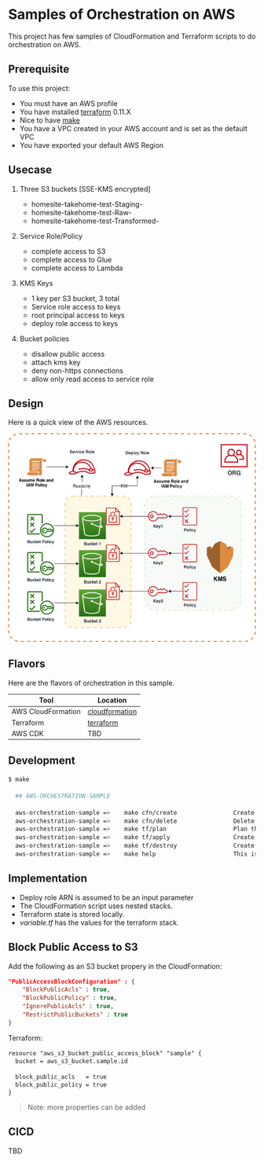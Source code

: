 # Samples of Orchestration on AWS

This project has few samples of CloudFormation and Terraform scripts to do orchestration on AWS. 

## Prerequisite

To use this project:

- You must have an AWS profile
- You have installed [terraform](http://terraform.io) 0.11.X
- Nice to have [make](https://www.gnu.org/software/make/manual/make.html)
- You have a VPC created in your AWS account and is set as the default VPC
- You have exported your default AWS Region

## Usecase
1. Three S3 buckets [SSE-KMS encrypted]
    - homesite-takehome-test-Staging-<random number>
    - homesite-takehome-test-Raw-<random number>
    - homesite-takehome-test-Transformed-<random number>
  
2. Service Role/Policy
	- complete access to S3
	- complete access to Glue
	- complete access to Lambda

3. KMS Keys
	- 1 key per S3 bucket, 3 total
	- Service role access to keys
	- root principal access to keys
	- deploy role access to keys
	
4. Bucket policies 
   - disallow public access
   - attach kms key
   - deny non-https connections
   - allow only read access to service role

## Design
Here is a quick view of the AWS resources. 

![design](etc/design.png)

## Flavors
Here are the flavors of orchestration in this sample. 

| Tool | Location |
| ----- | ------ |
| AWS CloudFormation | [cloudformation](cloudformation) |
| Terraform | [terraform](terraform) |
| AWS CDK | TBD |


## Development

```bash
$ make

  ## AWS-ORCHESTRATION-SAMPLE

  aws-orchestration-sample =>    make cfn/create                Create the sample cloudformation stack. vars: deployrole. Example: make cfn/create deployrole="arn:aws:iam::1234567890:role/deployRole"
  aws-orchestration-sample =>    make cfn/delete                Delete the sample cloudformation stack.
  aws-orchestration-sample =>    make tf/plan                   Plan the sample terraform stack. Make changes to the variable.tf file.
  aws-orchestration-sample =>    make tf/apply                  Create the sample terraform stack. Make changes to the variable.tf file.
  aws-orchestration-sample =>    make tf/destroy                Create the sample terraform stack. Make changes to the variable.tf file.
  aws-orchestration-sample =>    make help                      This is default and it helps

```

## Implementation
* Deploy role ARN is assumed to be an input parameter
* The CloudFormation script uses nested stacks.
* Terraform state is stored locally.
* _variable.tf_ has the values for the terraform stack. 

## Block Public Access to S3
Add the following as an S3 bucket propery in the CloudFormation:

```json
"PublicAccessBlockConfiguration" : {
    "BlockPublicAcls" : true,
    "BlockPublicPolicy" : true,
    "IgnorePublicAcls" : true,
    "RestrictPublicBuckets" : true
}
```

Terraform:

```
resource "aws_s3_bucket_public_access_block" "sample" {
  bucket = aws_s3_bucket.sample.id

  block_public_acls   = true
  block_public_policy = true
}
```
> Note: more properties can be added

## CICD
TBD